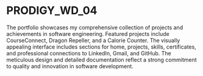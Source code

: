 # PRODIGY_WD_04

The portfolio showcases my comprehensive collection of projects and achievements in software engineering. Featured projects include CourseConnect, Dragon Repeller, and a Calorie Counter. The visually appealing interface includes sections for home, projects, skills, certificates, and professional connections to LinkedIn, Gmail, and GitHub. The meticulous design and detailed documentation reflect a strong commitment to quality and innovation in software development.
